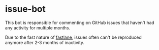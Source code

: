 # issue-bot

This bot is responsible for commenting on GitHub issues that haven't had any activity for multiple months. 

Due to the fast nature of [fastlane](https://fastlane.tools), issues often can't be reproduced anymore after 2-3 months of inactivity. 
